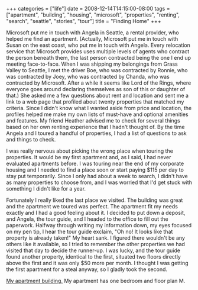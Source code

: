 +++
categories = ["life"]
date = 2008-12-14T14:15:00-08:00
tags = ["apartment", "building", "housing", "microsoft", "properties", "renting", "search", "seattle", "stories", "tour"]
title = "Finding Home"
+++

Microsoft put me in touch with Angela in Seattle, a rental provider, who helped me find an apartment. (Actually, Microsoft put me in touch with Susan on the east coast, who put me in touch with Angela. Every relocation service that Microsoft provides uses multiple levels of agents who contract the person beneath them, the last person contracted being the one I end up meeting face-to-face. When I was shipping my belongings from Grass Valley to Seattle, I met the driver Boe, who was contracted by Ronnie, who was contracted by Joey, who was contracted by Chanda, who was contracted by Microsoft. After a while it seems like Lord of the Rings, where everyone goes around declaring themselves as son of this or daughter of that.) She asked me a few questions about rent and location and sent me a link to a web page that profiled about twenty properties that matched my criteria. Since I didn't know what I wanted aside from price and location, the profiles helped me make my own lists of must-have and optional amenities and features. My friend Heather advised me to check for several things based on her own renting experience that I hadn't thought of. By the time Angela and I toured a handful of properties, I had a list of questions to ask and things to check.

I was really nervous about picking the wrong place when touring the properties. It would be my first apartment and, as I said, I had never evaluated apartments before. I was touring near the end of my corporate housing and I needed to find a place soon or start paying $115 per day to stay put temporarily. Since I only had about a week to search, I didn't have as many properties to choose from, and I was worried that I'd get stuck with something I didn't like for a year.

Fortunately I really liked the last place we visited. The building was great and the apartment we toured was perfect. The apartment fit my needs exactly and I had a good feeling about it. I decided to put down a deposit, and Angela, the tour guide, and I headed to the office to fill out the paperwork. Halfway through writing my information down, my eyes focused on my pen tip, I hear the tour guide exclaim, "Oh no! It looks like that property is already taken!" My heart sank. I figured there wouldn't be any others like it available, so I tried to remember the other properties we had visited that day to decide the runner-up. I was lucky, and the tour guide found another property, identical to the first, situated two floors directly above the first and it was only $50 more per month. I thought I was getting the first apartment for a steal anyway, so I gladly took the second.

[My apartment building.](https://www.dexterlakeunion.com/) My apartment has one bedroom and floor plan M.
